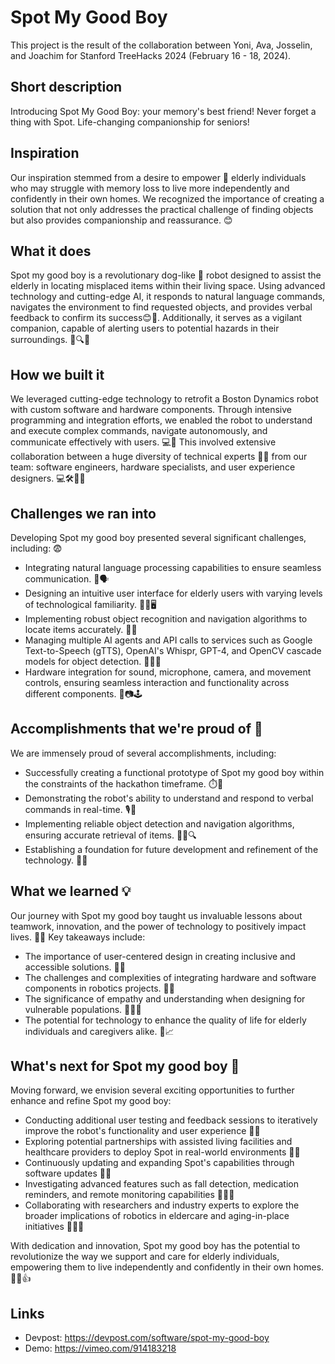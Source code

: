 # Spot My Good Boy

This project is the result of the collaboration between Yoni, Ava, Josselin,
and Joachim for Stanford TreeHacks 2024 (February 16 - 18, 2024).

## Short description
Introducing Spot My Good Boy: your memory's best friend! Never forget a thing with
Spot. Life-changing companionship for seniors!

## Inspiration
Our inspiration stemmed from a desire to empower 💪 elderly individuals who may struggle with memory loss to live more independently and confidently in their own homes. We recognized the importance of creating a solution that not only addresses the practical challenge of finding objects but also provides companionship and reassurance. 😊

## What it does
Spot my good boy is a revolutionary dog-like 🐾 robot designed to assist the elderly in locating misplaced items within their living space. Using advanced technology and cutting-edge AI, it responds to natural language commands, navigates the environment to find requested objects, and provides verbal feedback to confirm its success😊🎉. Additionally, it serves as a vigilant companion, capable of alerting users to potential hazards in their surroundings. 🤖🔍👀

## How we built it
We leveraged cutting-edge technology to retrofit a Boston Dynamics robot with custom software and hardware components. Through intensive programming and integration efforts, we enabled the robot to understand and execute complex commands, navigate autonomously, and communicate effectively with users. 💻🌟 This involved extensive collaboration between a huge diversity of technical experts 👏👥 from our team: software engineers, hardware specialists, and user experience designers. 💻🛠️👩‍💻

## Challenges we ran into
Developing Spot my good boy presented several significant challenges, including: 😨

- Integrating natural language processing capabilities to ensure seamless communication. 🤖🗣️
- Designing an intuitive user interface for elderly users with varying levels of technological familiarity. 👵👴🖥️
- Implementing robust object recognition and navigation algorithms to locate items accurately. 📸🔎
- Managing multiple AI agents and API calls to services such as Google Text-to-Speech (gTTS), OpenAI's Whispr, GPT-4, and OpenCV cascade models for object detection. 🤖🤖🤖
- Hardware integration for sound, microphone, camera, and movement controls, ensuring seamless interaction and functionality across different components. 🎤📷🕹️

## Accomplishments that we're proud of 🎉
We are immensely proud of several accomplishments, including:

- Successfully creating a functional prototype of Spot my good boy within the constraints of the hackathon timeframe. ⏱️🤖
- Demonstrating the robot's ability to understand and respond to verbal commands in real-time. 🎙️🤖
- Implementing reliable object detection and navigation algorithms, ensuring accurate retrieval of items. 📸🧭🔍
- Establishing a foundation for future development and refinement of the technology. 🚀🌟

## What we learned 💡
Our journey with Spot my good boy taught us invaluable lessons about teamwork, innovation, and the power of technology to positively impact lives. 🌟🚀 Key takeaways include:

- The importance of user-centered design in creating inclusive and accessible solutions. 👥🔎
- The challenges and complexities of integrating hardware and software components in robotics projects. 🤖🔨
- The significance of empathy and understanding when designing for vulnerable populations. 👵👴💞
- The potential for technology to enhance the quality of life for elderly individuals and caregivers alike. 🌟📈

## What's next for Spot my good boy 🚀
Moving forward, we envision several exciting opportunities to further enhance and refine Spot my good boy:

- Conducting additional user testing and feedback sessions to iteratively improve the robot's functionality and user experience 👥📝
- Exploring potential partnerships with assisted living facilities and healthcare providers to deploy Spot in real-world environments 🏥👵
- Continuously updating and expanding Spot's capabilities through software updates 📲🔄
- Investigating advanced features such as fall detection, medication reminders, and remote monitoring capabilities 👀💊⏰
- Collaborating with researchers and industry experts to explore the broader implications of robotics in eldercare and aging-in-place initiatives 👴👵🤖

With dedication and innovation, Spot my good boy has the potential to revolutionize the way we support and care for elderly individuals, empowering them to live independently and confidently in their own homes. 🏡👵👍

## Links
- Devpost: https://devpost.com/software/spot-my-good-boy
- Demo: https://vimeo.com/914183218